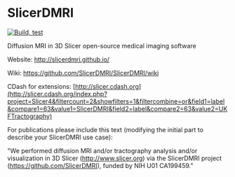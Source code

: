 # SlicerDMRI

[![Build, test](https://github.com/SlicerDMRI/SlicerDMRI/actions/workflows/build-test.yml/badge.svg?branch=master)](https://github.com/SlicerDMRI/SlicerDMRI/actions/workflows/build-test.yml?query=branch%3Amaster)

Diffusion MRI in 3D Slicer open-source medical imaging software

Website: http://slicerdmri.github.io/

Wiki: https://github.com/SlicerDMRI/SlicerDMRI/wiki

CDash for extensions: [http://slicer.cdash.org](http://slicer.cdash.org/index.php?project=Slicer4&filtercount=2&showfilters=1&filtercombine=or&field1=label&compare1=63&value1=SlicerDMRI&field2=label&compare2=63&value2=UKFTractography)

For publications please include this text (modifying the initial part to describe your SlicerDMRI use case):

"We performed diffusion MRI and/or tractography analysis and/or visualization in 3D Slicer (http://www.slicer.org) via the SlicerDMRI project (https://github.com/SlicerDMRI), funded by NIH U01 CA199459."
